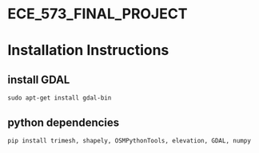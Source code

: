 # ECE_573_FINAL_PROJECT

# Installation Instructions
## install GDAL
`sudo apt-get install gdal-bin`

## python dependencies
`pip install trimesh, shapely, OSMPythonTools, elevation, GDAL, numpy`
